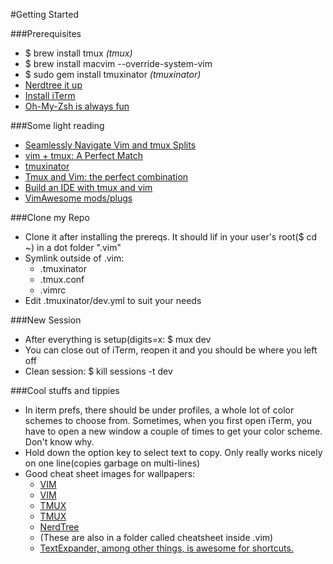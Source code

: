 #Getting Started

###Prerequisites

  * $ brew install tmux _(tmux)_
  * $ brew install macvim --override-system-vim
  * $ sudo gem install tmuxinator _(tmuxinator)_
  * [Nerdtree it up](https://github.com/scrooloose/nerdtree)
  * [Install iTerm](http://www.iterm2.com/downloads/stable/iTerm2_v2_0.zip)
  * [Oh-My-Zsh is always fun](https://github.com/robbyrussell/oh-my-zsh)

###Some light reading
  * [Seamlessly Navigate Vim and tmux Splits](https://robots.thoughtbot.com/seamlessly-navigate-vim-and-tmux-splits)
  * [vim + tmux: A Perfect Match](https://teamgaslight.com/blog/vim-plus-tmux-a-perfect-match)
  * [tmuxinator](https://github.com/tmuxinator/tmuxinator)
  * [Tmux and Vim: the perfect combination](http://tilvim.com/2014/07/30/tmux-and-vim.html)
  * [Build an IDE with tmux and vim](http://alexyoung.org/2011/12/19/build-an-ide-with-tmux-and-vim/)
  * [VimAwesome mods/plugs](http://vimawesome.com/)
  
###Clone my Repo
  * Clone it after installing the prereqs. It should lif in your user's root($ cd ~) in a dot folder ".vim"
  * Symlink outside of .vim:  
    * .tmuxinator
	* .tmux.conf
	* .vimrc
  * Edit .tmuxinator/dev.yml to suit your needs

###New Session
  * After everything is setup(digits=x: $ mux dev
  * You can close out of iTerm, reopen it and you should be where you left off
  * Clean session: $ kill sessions -t dev

###Cool stuffs and tippies
  * In iterm prefs, there should be under profiles, a whole lot of color schemes to choose from. Sometimes, when you first open iTerm, you have to open a new window a couple of times to get your color scheme. Don't know why.
  * Hold down the option key to select text to copy. Only really works nicely on one line(copies garbage on multi-lines)
  * Good cheat sheet images for wallpapers:  
    * [VIM](https://cdn.shopify.com/s/files/1/0165/4168/files/digital-preview-letter.png)
	* [VIM](http://linux.wxs.ro/wp-content/uploads/2011/09/vim-cheatsheet.png)
	* [TMUX](http://www.clintoncurry.net/wp-content/uploads/2013/11/tmux-cheatsheet.png)
    * [TMUX](http://tim.gremalm.se/wp-content/uploads/2013/10/Cheat-Sheet-tmux.png)
	* [NerdTree](http://www.cheatography.com/storage/thumb/stepk_vim-nerdtree.600.jpg)
	* (These are also in a folder called cheatsheet inside .vim)
	* [TextExpander, among other things, is awesome for shortcuts.](http://smilesoftware.com/TextExpander/index.html)

